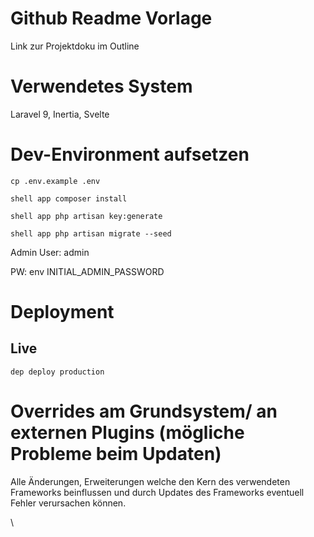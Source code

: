# Github Readme Vorlage

Link zur Projektdoku im Outline

# Verwendetes System

Laravel 9, Inertia, Svelte

# Dev-Environment aufsetzen

`cp .env.example .env`

`shell app composer install`

`shell app php artisan key:generate`

`shell app php artisan migrate --seed`

Admin User: admin

PW: env INITIAL_ADMIN_PASSWORD

# Deployment

## Live

`dep deploy production`

# Overrides am Grundsystem/ an externen Plugins (mögliche Probleme beim Updaten)

Alle Änderungen, Erweiterungen welche den Kern des verwendeten Frameworks beinflussen und durch Updates des Frameworks eventuell Fehler verursachen können.


\

